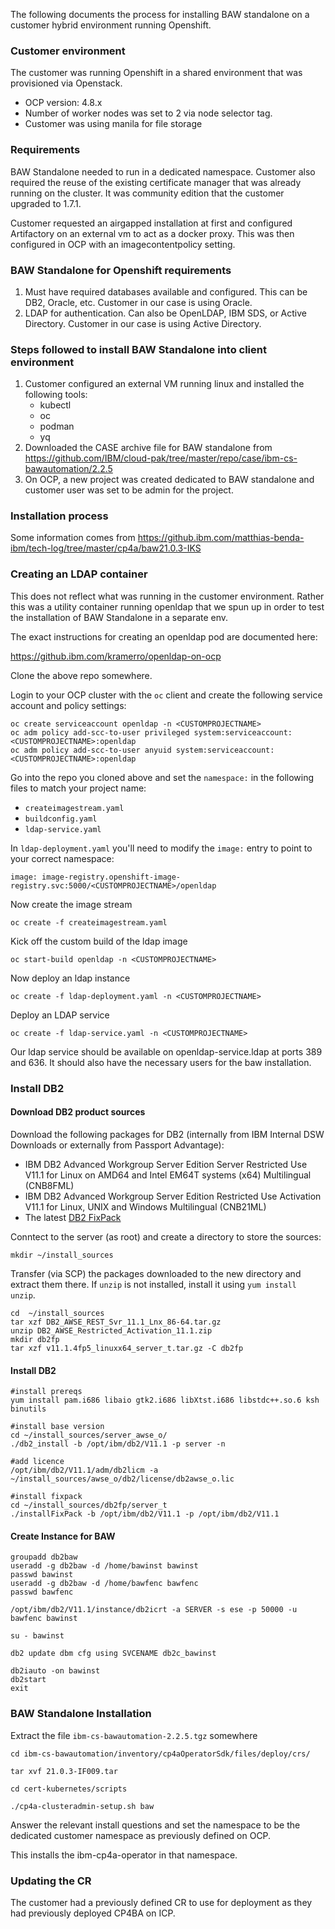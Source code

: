 The following documents the process for installing BAW standalone on a customer hybrid environment running Openshift.

### **Customer environment**

The customer was running Openshift in a shared environment that was provisioned via Openstack.

- OCP version: 4.8.x
- Number of worker nodes was set to 2 via node selector tag.
- Customer was using manila for file storage

### **Requirements**

BAW Standalone needed to run in a dedicated namespace. Customer also required the reuse of the existing certificate manager that was already running on the cluster. It was community edition that the customer upgraded to 1.7.1.

Customer requested an airgapped installation at first and configured Artifactory on an external vm to act as a docker proxy. This was then configured in OCP with an imagecontentpolicy setting.

### **BAW Standalone for Openshift requirements**

1. Must have required databases available and configured. This can be DB2, Oracle, etc. Customer in our case is using Oracle.
2. LDAP for authentication. Can also be OpenLDAP, IBM SDS, or Active Directory. Customer in our case is using Active Directory.

### **Steps followed to install BAW Standalone into client environment**

1. Customer configured an external VM running linux and installed the following tools:
    - kubectl
    - oc
    - podman
    - yq
2. Downloaded the CASE archive file for BAW standalone from https://github.com/IBM/cloud-pak/tree/master/repo/case/ibm-cs-bawautomation/2.2.5
3. On OCP, a new project was created dedicated to BAW standalone and customer user was set to be admin for the project.

### **Installation process**

Some information comes from https://github.ibm.com/matthias-benda-ibm/tech-log/tree/master/cp4a/baw21.0.3-IKS

### **Creating an LDAP container**

This does not reflect what was running in the customer environment. Rather this was a utility container running openldap that we spun up in order to test the installation of BAW Standalone in a separate env.

The exact instructions for creating an openldap pod are documented here:

https://github.ibm.com/kramerro/openldap-on-ocp

Clone the above repo somewhere.

Login to your OCP cluster with the `oc` client and create the following service account and policy settings:
```
oc create serviceaccount openldap -n <CUSTOMPROJECTNAME>
oc adm policy add-scc-to-user privileged system:serviceaccount:<CUSTOMPROJECTNAME>:openldap
oc adm policy add-scc-to-user anyuid system:serviceaccount:<CUSTOMPROJECTNAME>:openldap
```

Go into the repo you cloned above and set the `namespace:` in the following files to match your project name:

- `createimagestream.yaml`
- `buildconfig.yaml`
- `ldap-service.yaml`

In `ldap-deployment.yaml` you'll need to modify the `image:` entry to point to your correct namespace:

```
image: image-registry.openshift-image-registry.svc:5000/<CUSTOMPROJECTNAME>/openldap

```

Now create the image stream

```
oc create -f createimagestream.yaml
```
Kick off the custom build of the ldap image

```
oc start-build openldap -n <CUSTOMPROJECTNAME>
```
Now deploy an ldap instance
```
oc create -f ldap-deployment.yaml -n <CUSTOMPROJECTNAME>
```
Deploy an LDAP service

```
oc create -f ldap-service.yaml -n <CUSTOMPROJECTNAME>
```

Our ldap service should be available on openldap-service.ldap at ports 389 and 636. It should also have the necessary users for the baw installation.

### **Install DB2**

#### Download DB2 product sources

Download the following packages for DB2 (internally from IBM Internal DSW Downloads or externally from Passport Advantage):

* IBM DB2 Advanced Workgroup Server Edition Server Restricted Use V11.1 for Linux on AMD64 and Intel EM64T systems (x64) Multilingual (CNB8FML)
* IBM DB2 Advanced Workgroup Server Edition Restricted Use Activation V11.1 for Linux, UNIX and Windows Multilingual (CNB21ML)
* The latest [DB2 FixPack](https://www.ibm.com/support/pages/download-db2-fix-packs-version-db2-linux-unix-and-windows)

Conntect to the server (as root) and create a directory to store the sources:

```
mkdir ~/install_sources
```

Transfer (via SCP) the packages downloaded to the new directory and extract them there. If `unzip` is not installed, install it using `yum install unzip`.

```
cd  ~/install_sources
tar xzf DB2_AWSE_REST_Svr_11.1_Lnx_86-64.tar.gz
unzip DB2_AWSE_Restricted_Activation_11.1.zip
mkdir db2fp
tar xzf v11.1.4fp5_linuxx64_server_t.tar.gz -C db2fp
```

#### Install DB2

```shell
#install prereqs
yum install pam.i686 libaio gtk2.i686 libXtst.i686 libstdc++.so.6 ksh binutils

#install base version
cd ~/install_sources/server_awse_o/
./db2_install -b /opt/ibm/db2/V11.1 -p server -n

#add licence
/opt/ibm/db2/V11.1/adm/db2licm -a ~/install_sources/awse_o/db2/license/db2awse_o.lic

#install fixpack
cd ~/install_sources/db2fp/server_t
./installFixPack -b /opt/ibm/db2/V11.1 -p /opt/ibm/db2/V11.1
```

#### Create Instance for BAW

```shell
groupadd db2baw
useradd -g db2baw -d /home/bawinst bawinst
passwd bawinst
useradd -g db2baw -d /home/bawfenc bawfenc
passwd bawfenc

/opt/ibm/db2/V11.1/instance/db2icrt -a SERVER -s ese -p 50000 -u bawfenc bawinst

su - bawinst

db2 update dbm cfg using SVCENAME db2c_bawinst

db2iauto -on bawinst
db2start
exit
```

### **BAW Standalone Installation**

Extract the file `ibm-cs-bawautomation-2.2.5.tgz` somewhere

```
cd ibm-cs-bawautomation/inventory/cp4aOperatorSdk/files/deploy/crs/

tar xvf 21.0.3-IF009.tar

cd cert-kubernetes/scripts

./cp4a-clusteradmin-setup.sh baw
```

Answer the relevant install questions and set the namespace to be the dedicated customer namespace as previously defined on OCP.

This installs the ibm-cp4a-operator in that namespace.

### **Updating the CR**

The customer had a previously defined CR to use for deployment as they had previously deployed CP4BA on ICP.